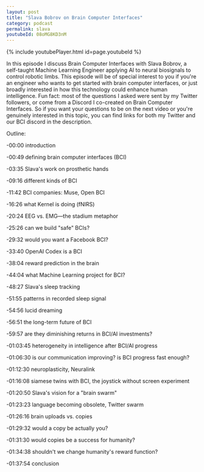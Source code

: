 ```yaml
---
layout: post
title: "Slava Bobrov on Brain Computer Interfaces"
category: podcast
permalink: slava
youtubeId: 08oMG8KD3nM
---
```


{% include youtubePlayer.html id=page.youtubeId %}

In this episode I discuss Brain Computer Interfaces with Slava Bobrov, a self-taught Machine Learning Engineer applying AI to neural biosignals to control robotic limbs. This episode will be of special interest to you if you're an engineer who wants to get started with brain computer interfaces, or just broadly interested in how this technology could enhance human intelligence. Fun fact: most of the questions I asked were sent by my Twitter followers, or come from a Discord I co-created on Brain Computer Interfaces. So if you want your questions to be on the next video or you're genuinely interested in this topic, you can find links for both my Twitter and our BCI discord in the description.

Outline:

-00:00 introduction

-00:49 defining brain computer interfaces (BCI)

-03:35 Slava's work on prosthetic hands

-09:16 different kinds of BCI

-11:42 BCI companies: Muse, Open BCI

-16:26 what Kernel is doing (fNIRS)

-20:24 EEG vs. EMG—the stadium metaphor

-25:26 can we build "safe" BCIs?

-29:32 would you want a Facebook BCI?

-33:40 OpenAI Codex is a BCI

-38:04 reward prediction in the brain

-44:04 what Machine Learning project for BCI?

-48:27 Slava's sleep tracking

-51:55 patterns  in recorded sleep signal

-54:56 lucid dreaming

-56:51 the long-term future of BCI

-59:57 are they diminishing returns in BCI/AI investments?

-01:03:45 heterogeneity in intelligence after BCI/AI progress

-01:06:30 is our communication improving? is BCI progress fast enough?

-01:12:30 neuroplasticity, Neuralink

-01:16:08 siamese twins with BCI, the joystick without screen experiment

-01:20:50 Slava's vision for a "brain swarm"

-01:23:23 language becoming obsolete, Twitter swarm

-01:26:16 brain uploads vs. copies

-01:29:32 would a copy be actually you?

-01:31:30 would copies be a success for humanity?

-01:34:38 shouldn't we change humanity's reward function?

-01:37:54 conclusion